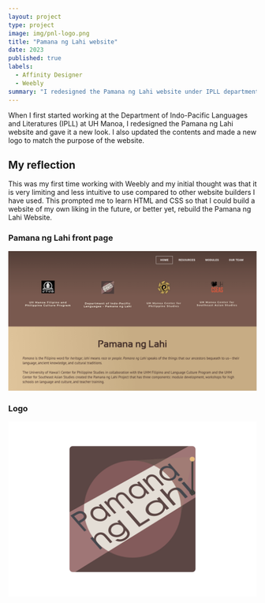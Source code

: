 ```yaml
---
layout: project
type: project
image: img/pnl-logo.png
title: "Pamana ng Lahi website"
date: 2023
published: true
labels:
  - Affinity Designer
  - Weebly
summary: "I redesigned the Pamana ng Lahi website under IPLL department and also created the new logo associated with it."
---
```


When I first started working at the Department of Indo-Pacific Languages and Literatures (IPLL) at UH Manoa, I redesigned the Pamana ng Lahi website and gave it a new look. I also updated the contents and made a new logo to match the purpose of the website. 
## My reflection
This was my first time working with Weebly and my initial thought was that it is very limiting and less intuitive to use compared to other website builders I have used. This prompted me to learn HTML and CSS so that I could build a website of my own liking in the future, or better yet, rebuild the Pamana ng Lahi Website.


### Pamana ng Lahi front page
<img class = "img-fluid" src = "../img/overview-of-pnl.png" alt = "Pamana ng Lahi front page">

### Logo

<img class = "img-fluid" src = "../img/pnl-logo.png" alt = "Pamana ng Lahi logo">



<!--You can learn more at the [UH Micromouse News Announcement](https://manoa.hawaii.edu/news/article.php?aId=2857). -->
